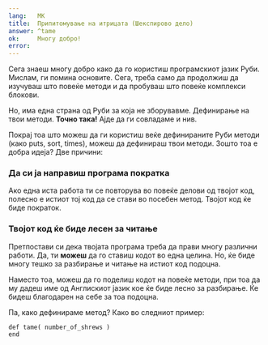 ```yaml
---
lang:   MK
title:  Припитомување на итрицата (Шекспирово дело)
answer: ^tame
ok:     Многу добро!
error:
---
```


Сега знаеш многу добро како да го користиш програмскиот јазик Руби. Мислам, ги помина основите.
Сега, треба само да продолжиш да изучуваш што повеќе методи и да пробуваш што повеќе комплекси блокови.

Но, има една страна од Руби за која не зборувавме. Дефинирање на твои методи.
__Точно така!__ Ајде да ги совладаме и нив.


Покрај тоа што можеш да ги користиш веќе дефинираните Руби методи (како puts, sort, times), можеш
да дефинираш твои методи. Зошто тоа е добра идеја? Две причини:

### Да си ја направиш програма пократка
Ако една иста работа ти се повторува во повеќе делови од твојот код, полесно е
истиот тој код да се стави во посебен метод. Твојот код ќе биде пократок.

### Твојот код ќе биде лесен за читање
Претпостави си дека твојата програма треба да прави многу различни работи.
Да, ти __можеш__ да го ставиш кодот во една целина. Но, ќе биде многу тешко 
за разбирање и читање на истиот код подоцна.

Наместо тоа, можеш да го поделиш кодот на повеќе методи, при тоа да му дадеш
име од Англискиот јазик кое ќе биде лесно за разбирање. Ќе бидеш благодарен на себе за тоа подоцна.

Па, како дефинираме метод? Како во следниот пример:

    def tame( number_of_shrews )
    end
